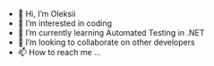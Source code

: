 - 👋 Hi, I’m Oleksii
- 👀 I’m interested in coding
- 🌱 I’m currently learning Automated Testing in .NET
- 💞️ I’m looking to collaborate on other developers
- 📫 How to reach me ...

<!---
Alex19844/Alex19844 is a ✨ special ✨ repository because its `README.md` (this file) appears on your GitHub profile.
You can click the Preview link to take a look at your changes.
--->
